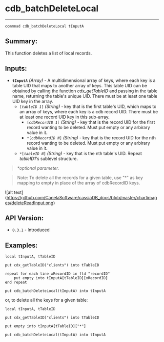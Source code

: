 # cdb_batchDeleteLocal
---
```
commnad cdb_batchDeleteLocal tInputA
```
## Summary:
This function deletes a list of local records.

## Inputs:
* **`tInputA`** *(Array)* - A multidimensional array of keys, where each key is a table UID that maps to another array of keys. This table UID can be obtained by calling the function *cdx_getTableID* and passing in the table name, returning the table's unique UID. There must be at least one table UID key in the array.
    * `[`*`tableID 1`*`]` *(String)* - key that is the first table's UID, which maps to an array of keys, where each key is a cdb record UID. There must be at least one record UID key in this sub-array.
    	* `[`*`cdbRecordID 1`*`]` *(String)* - key that is the record UID for the first record wanting to be deleted. Must put empty or any arbirary value in it.
    	* `*[`*`cdbRecordID N`*`]` *(String)* - key that is the record UID for the nth record wanting to be deleted. Must put empty or any arbirary value in it.
    * `*[`*`tableID N`*`]` *(String)* - key that is the nth table's UID. Repeat *tableID1*'s sublevel structure.

> _*optional parameter._

> Note: To delete all the records for a given table, use "\*" as key mapping to empty in place of the array of cdbRecordID keys.


![alt text] (https://github.com/CanelaSoftware/cassiaDB_docs/blob/master/chartimages/deleteReadInput.png)

## API Version:
* `0.3.1` - Introduced

## Examples:
```
local tInputA, tTableID
     
put cdx_getTableID("clients") into tTableID
     
repeat for each line xRecordID in fld "recordID"
	put empty into tInputA[tTableID][xRecordID]
end repeat
     
put cdb_batchDeleteLocal(tInputA) into tInputA
```

or, to delete all the keys for a given table:

```
local tInputA, tTableID
     
put cdx_getTableID("clients") into tTableID
     
put empty into tInputA[tTableID]["*"]

put cdb_batchDeleteLocal(tInputA) into tInputA
```